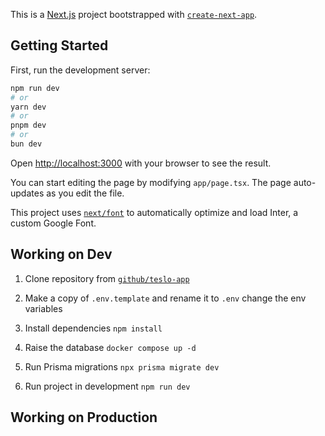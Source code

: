This is a [Next.js](https://nextjs.org/) project bootstrapped with [`create-next-app`](https://github.com/vercel/next.js/tree/canary/packages/create-next-app).

## Getting Started

First, run the development server:

```bash
npm run dev
# or
yarn dev
# or
pnpm dev
# or
bun dev
```

Open [http://localhost:3000](http://localhost:3000) with your browser to see the result.

You can start editing the page by modifying `app/page.tsx`. The page auto-updates as you edit the file.

This project uses [`next/font`](https://nextjs.org/docs/basic-features/font-optimization) to automatically optimize and load Inter, a custom Google Font.

## Working on Dev

1. Clone repository from [`github/teslo-app`](https://github.com/jojupacr5/teslo-shop)

2. Make a copy of `.env.template` and rename it to `.env` change the env variables

3. Install dependencies `npm install`

4. Raise the database `docker compose up -d`

5. Run Prisma migrations `npx prisma migrate dev`

6. Run project in development `npm run dev`

## Working on Production

